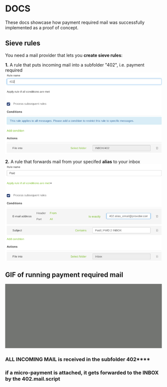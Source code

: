 # DOCS
These docs showcase how payment required mail was successfully implemented as a proof of concept. 

## Sieve rules
You need a mail provider that lets you **create sieve rules**:

**1.** A rule that puts incoming mail into a subfolder "402", i.e. payment required
![](https://github.com/wrapnuts/402.mail/blob/main/docs/402-sieve-rule.png)

**2.** A rule that forwards mail from your specifed **alias** to your inbox
![](https://github.com/wrapnuts/402.mail/blob/main/docs/paid-sieve-rule.png)


## GIF of running payment required mail 
![](https://github.com/wrapnuts/402.mail/blob/main/docs/GIF.402.gif)

### ALL INCOMING MAIL is received in the ****subfolder 402******** 

### if a micro-payment is attached, it gets forwarded to the INBOX by the 402.mail.script
